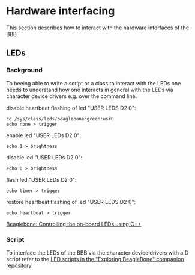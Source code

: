 # Hardware interfacing

This section describes how to interact with the hardware interfaces of the BBB.

## LEDs

### Background

To beeing able to write a script or a class to interact with the LEDs one needs to understand how one interacts in general
with the LEDs via character device drivers e.g. over the command line.

disable heartbeat flashing of led "USER LEDS D2 0":

    cd /sys/class/leds/beaglebone:green:usr0
    echo none > trigger

enable led "USER LEDs D2 0":

    echo 1 > brightness

disable led "USER LEDs D2 0":

    echo 0 > brightness

flash led "USER LEDs D2 0":

    echo timer > trigger

restore heartbeat flashing of led "USER LEDS D2 0":

    echo heartbeat > trigger

[Beaglebone: Controlling the on-board LEDs using C++](http://derekmolloy.ie/beaglebone-controlling-the-on-board-leds-using-c/)

### Script

To interface the LEDs of the BBB via the character device drivers with a D script refer to the
[LED scripts in the "Exploring BeagleBone" companion repository](https://github.com/derekmolloy/exploringBB/tree/master/chp05/dLED).
